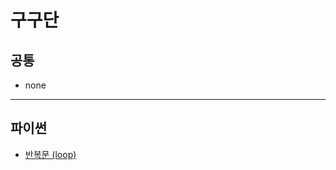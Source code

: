 # 구구단

## 공통
* none

***

## 파이썬
* [반복문 (loop)](https://github.com/Khamax4mr/Backjoon-edition/wiki/%EB%B0%98%EB%B3%B5%EB%AC%B8-(loop)#%ED%8C%8C%EC%9D%B4%EC%8D%AC%EC%9D%98-%EB%B0%98%EB%B3%B5%EB%AC%B8)